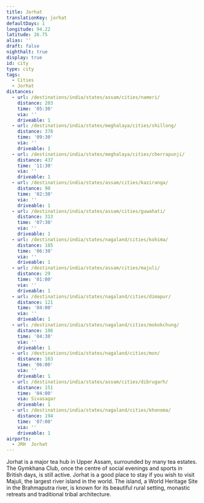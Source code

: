 ```yaml
---
title: Jorhat
translationKey: jorhat
defaultDays: 1
longitude: 94.22
latitude: 26.75
alias: ''
draft: false
nighthalt: true
display: true
id: city
type: city
tags:
  - Cities
  - Jorhat
distances:
  - url: /destinations/india/states/assam/cities/nameri/
    distance: 203
    time: '05:30'
    via: ''
    driveable: 1
  - url: /destinations/india/states/meghalaya/cities/shillong/
    distance: 378
    time: '09:30'
    via: ''
    driveable: 1
  - url: /destinations/india/states/meghalaya/cities/cherrapunji/
    distance: 437
    time: '11:30'
    via: ''
    driveable: 1
  - url: /destinations/india/states/assam/cities/kaziranga/
    distance: 90
    time: '02:30'
    via: ''
    driveable: 1
  - url: /destinations/india/states/assam/cities/guwahati/
    distance: 313
    time: '07:30'
    via: ''
    driveable: 1
  - url: /destinations/india/states/nagaland/cities/kohima/
    distance: 185
    time: '06:30'
    via: ''
    driveable: 1
  - url: /destinations/india/states/assam/cities/majuli/
    distance: 29
    time: '01:00'
    via: ''
    driveable: 1
  - url: /destinations/india/states/nagaland/cities/dimapur/
    distance: 121
    time: '04:00'
    via: ''
    driveable: 1
  - url: /destinations/india/states/nagaland/cities/mokokchung/
    distance: 106
    time: '04:30'
    via: ''
    driveable: 1
  - url: /destinations/india/states/nagaland/cities/mon/
    distance: 163
    time: '06:00'
    via: ''
    driveable: 1
  - url: /destinations/india/states/assam/cities/dibrugarh/
    distance: 151
    time: '04:00'
    via: Sivasagar
    driveable: 1
  - url: /destinations/india/states/nagaland/cities/khonoma/
    distance: 194
    time: '07:00'
    via: ''
    driveable: 1
airports:
  - JRH  Jorhat
---
```






















































































Jorhat is a major tea hub in Upper Assam, surrounded by many tea estates. The Gymkhana Club, once the centre of social evenings and sports in British days, is still active. Jorhat is a good place to stay if you wish to visit Majuli, the largest river island in the world. The island, a World Heritage Site in the Brahmaputra river, is known for its beautiful rural setting, monastic retreats and traditional tribal architecture.  